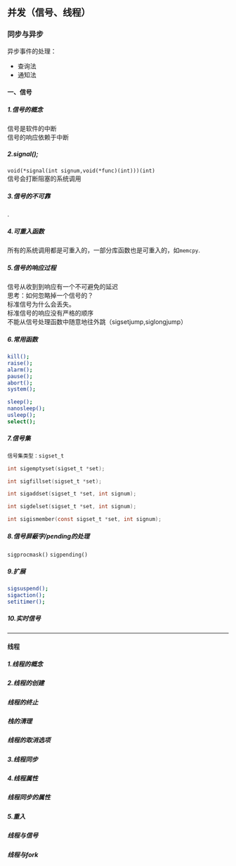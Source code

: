## 并发（信号、线程）    
    
### 同步与异步

异步事件的处理：

* 查询法
* 通知法


#### 一、信号

##### 1.信号的概念

信号是软件的中断  
信号的响应依赖于中断  

##### 2.signal();

`void(*signal(int signum,void(*func)(int)))(int)`   
信号会打断阻塞的系统调用

##### 3.信号的不可靠

.

##### 4.可重入函数

所有的系统调用都是可重入的，一部分库函数也是可重入的，如`memcpy`.

##### 5.信号的响应过程

信号从收到到响应有一个不可避免的延迟  
思考：如何忽略掉一个信号的？  
标准信号为什么会丢失。  
标准信号的响应没有严格的顺序  
不能从信号处理函数中随意地往外跳（sigsetjump,siglongjump）



##### 6.常用函数

```bash
kill();
raise();
alarm();
pause();
abort();
system();

sleep();
nanosleep();
usleep();
select();

```

##### 7.信号集

```c
信号集类型：sigset_t

int sigemptyset(sigset_t *set);

int sigfillset(sigset_t *set);

int sigaddset(sigset_t *set, int signum);

int sigdelset(sigset_t *set, int signum);

int sigismember(const sigset_t *set, int signum);
```

##### 8.信号屏蔽字/pending的处理

`sigprocmask()`
`sigpending()`


##### 9.扩展

```bash
sigsuspend();
sigaction();
setitimer();
```

##### 10.实时信号

---


#### 线程


##### 1.线程的概念

##### 2.线程的创建

##### 线程的终止

##### 栈的清理

##### 线程的取消选项

##### 3.线程同步

##### 4.线程属性

##### 线程同步的属性

##### 5.重入

##### 线程与信号

##### 线程与fork

